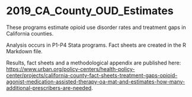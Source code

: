# 2019_CA_County_OUD_Estimates
These programs estimate opioid use disorder rates and treatment gaps in California counties.

Analysis occurs in P1-P4 Stata programs. Fact sheets are created in the R Markdown file. 

Results, fact sheets and a methodological appendix are published here: https://www.urban.org/policy-centers/health-policy-center/projects/california-county-fact-sheets-treatment-gaps-opioid-agonist-medication-assisted-therapy-oa-mat-and-estimates-how-many-additional-prescribers-are-needed. 

